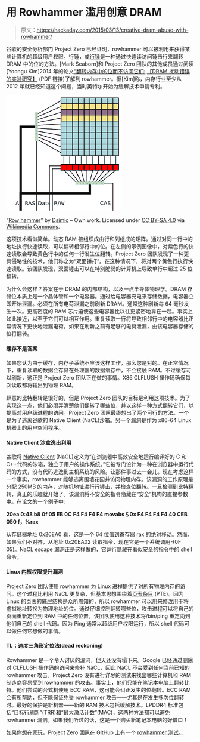 # 用 Rowhammer 滥用创意 DRAM

> 原文：<https://hackaday.com/2015/03/13/creative-dram-abuse-with-rowhammer/>

谷歌的安全分析部门 Project Zero 已经证明，rowhammer 可以被利用来获得某些计算机的超级用户权限。行锤，或[行锤](http://en.wikipedia.org/wiki/Row_hammer)是一种通过快速读访问锤击行来翻转 DRAM 中的位的方法。[Mark Seaborn]和 Project Zero 团队的其他成员通过阅读[Yoongu Kim]2014 年的论文[“翻转内存中的位而不访问它们:](http://users.ece.cmu.edu/~yoonguk/papers/kim-isca14.pdf)
[【DRAM 扰动错误的实验研究】](http://users.ece.cmu.edu/~yoonguk/papers/kim-isca14.pdf) (PDF 链接)了解到 rowhammer。据[Kim]称，内存行业至少从 2012 年就已经知道这个问题，当时英特尔开始为缓解技术申请专利。

![](img/d48cc3d90436cee433ff11b6fb510ee0.png)

“[Row hammer](http://commons.wikimedia.org/wiki/File:Row_hammer.svg#/media/File:Row_hammer.svg)” by [Dsimic](Dsimic) – Own work. Licensed under [CC BY-SA 4.0](http://creativecommons.org/licenses/by-sa/4.0 "Creative Commons Attribution-Share Alike 4.0") via [Wikimedia Commons](//commons.wikimedia.org/wiki/).

这项技术看似简单。动态 RAM 被组织成由行和列组成的矩阵。通过对同一行中的地址执行快速读取，可以翻转相邻行中的位。在左侧的示例图像中，对紫色行的快速读取会导致黄色行中的任何一行发生位翻转。Project Zero 团队发现了一种更具侵略性的技术，他们称之为“双面锤打”。在这种情况下，将对两个黄色行执行快速读取。该团队发现，双面锤击可以在特别脆弱的计算机上导致单行中超过 25 位翻转。

为什么会这样？答案在于 DRAM 的内部结构，以及一点半导体物理学。DRAM 存储位本质上是一个晶体管和一个电容器。通过给电容器充电来存储数据，电容器立即开始泄漏。必须在所有电荷泄漏之前刷新 DRAM。通常这种刷新每 64 毫秒发生一次。更高密度的 RAM 芯片迫使这些电容器比以往更紧密地靠在一起。事实上如此接近，以至于它们可以相互作用。重复读取一行将导致相邻行中的电容器比正常情况下更快地泄漏电荷。如果在刷新之前有足够的电荷泄漏，由该电容器存储的位将翻转。

#### 缓存不是答案

如果您认为由于缓存，内存子系统不应该这样工作，那么您是对的。在正常情况下，重复读取的数据会存储在处理器的数据缓存中，不会接触 RAM。不过缓存可以刷新，这正是 Project Zero 团队正在做的事情。X86 CLFLUSH 操作码确保每次读取都将输出到物理 RAM。

肆意的比特翻转是很好的，但是 Project Zero 团队的目标是利用这项技术。为了实现这一点，他们必须弄清楚他们翻转了哪些位，并以这样一种方式翻转它们，以提高对用户级进程的访问。Project Zero 团队最终想出了两个可行的方法。一个是为了逃离谷歌的 Native Client (NaCL)沙箱。另一个漏洞是作为 x86-64 Linux 机器上的用户空间程序。

#### Native Client 沙盒逸出利用

谷歌将 [Native Client](https://developer.chrome.com/native-client) (NaCL)定义为“在浏览器中高效安全地运行编译好的 C 和 C++代码的沙箱，独立于用户的操作系统。”它被专门设计为一种在浏览器中运行代码的方式，没有代码逃逸到主机系统的风险。让那件事过去一会儿。现在考虑这样一个事实，rowhammer 能够逃离围墙花园并访问物理内存。该漏洞的工作原理是分配 250MB 的内存，对随机地址进行行锤击，并检查位翻转。一旦检测到比特翻转，真正的乐趣就开始了。该漏洞将不安全的指令隐藏在“安全”机构的直接参数中。在论文的一个例子中:

**20ea 0:48 b8 0f 05 EB 0C F4 F4 F4 F4 movabs＄0x F4 F4 F4 F4 40 CEB 050 f，%rax**

从存储器地址 0x20EA0 看，这是一个 64 位值到寄存器 rax 的绝对移动。然而，如果我们不对齐，从地址 0x20EA02 读取指令，现在它是一个系统调用-(0F 05)。NaCL escape 漏洞正是这样做的，它运行隐藏在看似安全的指令中的 shell 命令。

#### Linux 内核权限提升漏洞

Project Zero 团队使用 rowhammer 为 Linux 进程提供了对所有物理内存的访问。这个过程比利用 NaCL 更复杂，但基本思想围绕着[页表条目](http://en.wikipedia.org/wiki/Page_table) (PTE)。因为 Linux 的页表的底层结构是众所周知的，所以 rowhammer 可以用来修改用于将虚拟地址转换为物理地址的位。通过仔细控制翻转哪些位，攻击进程可以将自己的页面重新定位到 RAM 中的任何位置。该团队使用这种技术将/bin/ping 重定向到他们自己的 shell 代码。因为 Ping 通常以超级用户权限运行，所以 shell 代码可以做任何它想做的事情。

#### TL；速度三角形定位法(dead reckoning)

Rowhammer 是一个令人讨厌的漏洞，但天还没有塌下来。Google 已经通过删除对 CLFLUSH 操作码的访问来修补 NaCL，因此 NaCL 不会受到任何当前已知的 rowhammer 攻击。Project Zero 没有进行详尽的测试来找出哪些计算机和 RAM 制造商容易受到 rowhammer 的攻击。事实上，他们只能在笔记本电脑上翻转比特。他们尝试的台式机使用 ECC RAM，这可能会纠正发生的位翻转。ECC RAM 会有所帮助，但不能保证免受 rowhammer 攻击——尤其是在发生多次位翻转时。最好的保护是新机器——新的 RAM 技术包括缓解技术。LPDDR4 标准包括“目标行刷新”(TRR)和“最大激活计数”(MAC)，这两种方法都可以避免 rowhammer 漏洞。如果我们听过的话，这是一个购买新笔记本电脑的好借口！

如果你想在家玩，Project Zero 团队在 GitHub 上有一个 [rowhammer 测试。](https://github.com/google/rowhammer-test)